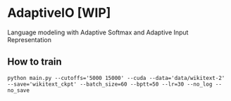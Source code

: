# AdaptiveIO [WIP]
Language modeling with Adaptive Softmax and Adaptive Input Representation

## How to train
```
python main.py --cutoffs='5000 15000' --cuda --data='data/wikitext-2' --save='wikitext_ckpt' --batch_size=60 --bptt=50 --lr=30 --no_log --no_save
```
